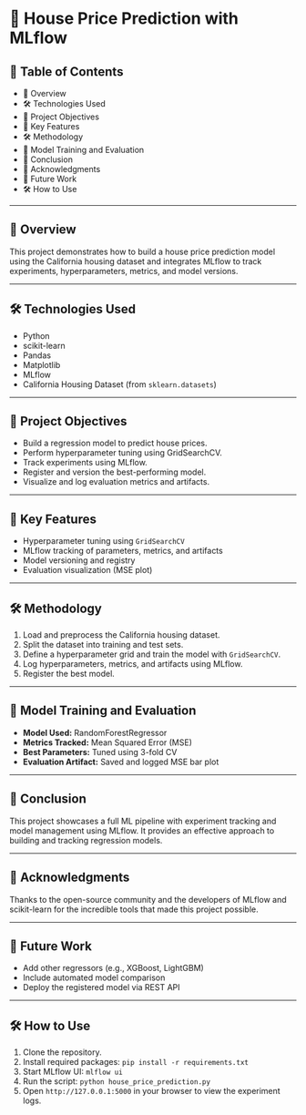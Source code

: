 # 🏡 House Price Prediction with MLflow

## 📑 Table of Contents

* 🌟 Overview
* 🛠️ Technologies Used
* 🎯 Project Objectives
* 🚀 Key Features
* 🛠️ Methodology
* 🧠 Model Training and Evaluation
* 🎉 Conclusion
* 🙏 Acknowledgments
* 🔮 Future Work
* 🛠️ How to Use

---

## 🌟 Overview

This project demonstrates how to build a house price prediction model using the California housing dataset and integrates MLflow to track experiments, hyperparameters, metrics, and model versions.

---

## 🛠️ Technologies Used

* Python
* scikit-learn
* Pandas
* Matplotlib
* MLflow
* California Housing Dataset (from `sklearn.datasets`)

---

## 🎯 Project Objectives

* Build a regression model to predict house prices.
* Perform hyperparameter tuning using GridSearchCV.
* Track experiments using MLflow.
* Register and version the best-performing model.
* Visualize and log evaluation metrics and artifacts.

---

## 🚀 Key Features

* Hyperparameter tuning using `GridSearchCV`
* MLflow tracking of parameters, metrics, and artifacts
* Model versioning and registry
* Evaluation visualization (MSE plot)

---

## 🛠️ Methodology

1. Load and preprocess the California housing dataset.
2. Split the dataset into training and test sets.
3. Define a hyperparameter grid and train the model with `GridSearchCV`.
4. Log hyperparameters, metrics, and artifacts using MLflow.
5. Register the best model.

---

## 🧠 Model Training and Evaluation

* **Model Used:** RandomForestRegressor
* **Metrics Tracked:** Mean Squared Error (MSE)
* **Best Parameters:** Tuned using 3-fold CV
* **Evaluation Artifact:** Saved and logged MSE bar plot

---

## 🎉 Conclusion

This project showcases a full ML pipeline with experiment tracking and model management using MLflow. It provides an effective approach to building and tracking regression models.

---

## 🙏 Acknowledgments

Thanks to the open-source community and the developers of MLflow and scikit-learn for the incredible tools that made this project possible.

---

## 🔮 Future Work

* Add other regressors (e.g., XGBoost, LightGBM)
* Include automated model comparison
* Deploy the registered model via REST API

---

## 🛠️ How to Use

1. Clone the repository.
2. Install required packages: `pip install -r requirements.txt`
3. Start MLflow UI: `mlflow ui`
4. Run the script: `python house_price_prediction.py`
5. Open `http://127.0.0.1:5000` in your browser to view the experiment logs.
